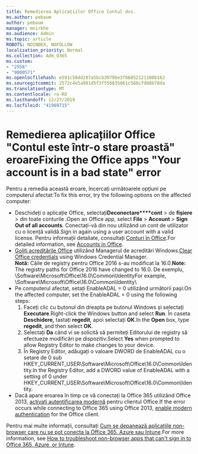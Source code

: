 ```yaml
---
title: Remedierea Aplicațiilor Office Contul dvs.
ms.author: pebaum
author: pebaum
manager: mnirkhe
ms.audience: Admin
ms.topic: article
ROBOTS: NOINDEX, NOFOLLOW
localization_priority: Normal
ms.collection: Adm_O365
ms.custom:
- "2558"
- "9000571"
ms.openlocfilehash: e591c56dd207a5bcb3979be3f66052121100b162
ms.sourcegitcommit: 2572c4e5a981d5f3f556835061c568cfd08b78da
ms.translationtype: MT
ms.contentlocale: ro-RO
ms.lasthandoff: 12/27/2019
ms.locfileid: "41969715"
---
```

# <a name="fixing-the-office-apps-your-account-is-in-a-bad-state-error"></a><span data-ttu-id="17d72-102">Remedierea aplicațiilor Office "Contul este într-o stare proastă" eroare</span><span class="sxs-lookup"><span data-stu-id="17d72-102">Fixing the Office apps "Your account is in a bad state" error</span></span>

<span data-ttu-id="17d72-103">Pentru a remedia această eroare, încercați următoarele opțiuni pe computerul afectat:</span><span class="sxs-lookup"><span data-stu-id="17d72-103">To fix this error, try the following options on the affected computer:</span></span>

- <span data-ttu-id="17d72-104">Deschideți o aplicație Office, selectați**Deconectare\*\*\*\*cont** > de **fișiere** > din toate conturile .</span><span class="sxs-lookup"><span data-stu-id="17d72-104">Open an Office app, select **File** > **Account** > **Sign Out of all accounts**.</span></span> <span data-ttu-id="17d72-105">Conectați-vă din nou utilizând un cont de utilizator cu o licență validă.</span><span class="sxs-lookup"><span data-stu-id="17d72-105">Sign in again using a user account with a valid license.</span></span> <span data-ttu-id="17d72-106">Pentru informații detaliate, consultați [Conturi în Office](https://support.office.com/article/accounts-in-office-628ea040-f265-49de-b986-be09c3ebf8a9).</span><span class="sxs-lookup"><span data-stu-id="17d72-106">For detailed information, see [Accounts in Office](https://support.office.com/article/accounts-in-office-628ea040-f265-49de-b986-be09c3ebf8a9).</span></span>
- <span data-ttu-id="17d72-107">[Goliți acreditările Office](https://docs.microsoft.com/office/troubleshoot/error-messages/another-account-already-signed-in#step-3-clear-cached-credentials-on-the-computer) utilizând Managerul de acreditări Windows.</span><span class="sxs-lookup"><span data-stu-id="17d72-107">[Clear Office credentials](https://docs.microsoft.com/office/troubleshoot/error-messages/another-account-already-signed-in#step-3-clear-cached-credentials-on-the-computer) using Windows Credential Manager.</span></span><br>
  <span data-ttu-id="17d72-108">**Notã:** Căile de registry pentru Office 2016 s-au modificat la 16.0.</span><span class="sxs-lookup"><span data-stu-id="17d72-108">**Note:** The registry paths for Office 2016 have changed to 16.0.</span></span> <span data-ttu-id="17d72-109">De exemplu, \Software\Microsoft\Office\16.0\Common\Identity</span><span class="sxs-lookup"><span data-stu-id="17d72-109">For example, \Software\Microsoft\Office\16.0\Common\Identity</span></span>\
- <span data-ttu-id="17d72-110">Pe computerul afectat, setați EnableADAL = 0 utilizând următorii pași:</span><span class="sxs-lookup"><span data-stu-id="17d72-110">On the affected computer, set the EnableADAL = 0 using the following steps:</span></span>  
     1. <span data-ttu-id="17d72-111">Faceți clic cu butonul din dreapta pe butonul Windows și selectați **Executare**.</span><span class="sxs-lookup"><span data-stu-id="17d72-111">Right-click the Windows button and select **Run**.</span></span> <span data-ttu-id="17d72-112">În caseta **Deschidere,** tastați **regedit**, apoi selectați **OK**.</span><span class="sxs-lookup"><span data-stu-id="17d72-112">In the **Open** box, type **regedit**, and then select **OK**.</span></span>
     2. <span data-ttu-id="17d72-113">Selectați **Da** când vi se solicită să permiteți Editorului de registry să efectueze modificări pe dispozitiv.</span><span class="sxs-lookup"><span data-stu-id="17d72-113">Select **Yes** when prompted to allow Registry Editor to make changes to your device.</span></span>
    3. <span data-ttu-id="17d72-114">În Registry Editor, adăugați o valoare DWORD de EnableADAL cu o setare de 0 sub HKEY_CURRENT_USER\Software\Microsoft\Office\16.0\Common\Identity.</span><span class="sxs-lookup"><span data-stu-id="17d72-114">In the Registry Editor, add a DWORD value of EnableADAL with a setting of 0 under HKEY_CURRENT_USER\Software\Microsoft\Office\16.0\Common\Identity.</span></span>
- <span data-ttu-id="17d72-115">Dacă apare eroarea în timp ce vă conectați la Office 365 utilizând Office 2013, [activați autentificarea modernă](https://docs.microsoft.com/office365/admin/security-and-compliance/enable-modern-authentication) pentru clientul Office.</span><span class="sxs-lookup"><span data-stu-id="17d72-115">If the error occurs while connecting to Office 365 using Office 2013, [enable modern authentication](https://docs.microsoft.com/office365/admin/security-and-compliance/enable-modern-authentication) for the Office client.</span></span>

<span data-ttu-id="17d72-116">Pentru mai multe informații, consultați [Cum se depanează aplicațiile non-browser care nu se pot conecta la Office 365, Azure sau Intune](https://support.office.com/article/how-to-troubleshoot-non-browser-apps-that-can-t-sign-in-to-office-365-azure-or-intune-3ba1b268-66f6-462c-b0e5-070f5c2603c1).</span><span class="sxs-lookup"><span data-stu-id="17d72-116">For more information, see [How to troubleshoot non-browser apps that can't sign in to Office 365, Azure, or Intune](https://support.office.com/article/how-to-troubleshoot-non-browser-apps-that-can-t-sign-in-to-office-365-azure-or-intune-3ba1b268-66f6-462c-b0e5-070f5c2603c1).</span></span>

